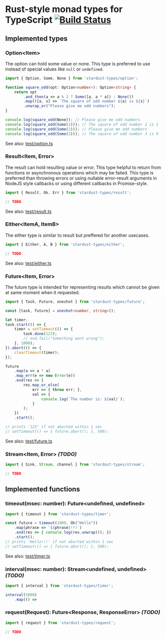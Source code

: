 # Rust-style monad types for TypeScript [![Build Status](https://travis-ci.org/katyo/stardust-types.svg?branch=master)](https://travis-ci.org/katyo/stardust-types)

## Implemented types

### Option\<Item>

The option can hold some value or none. This type is preferred to use instead of special values like `null` or `undefined`.

```typescript
import { Option, Some, None } from 'stardust-types/option';

function square_odd(opt: Option<number>): Option<string> {
    return opt
        .and_then(a => a % 2 ? Some([a, a * a]) : None())
        .map(([a, s] => `The square of odd number ${a} is ${s}`)
        .unwrap_or("Please give me odd numbers");
}

console.log(square_odd(None)); // Please give me odd numbers
console.log(square_odd(Some(1))); // The square of odd number 1 is 1
console.log(square_odd(Some(2))); // Please give me odd numbers
console.log(square_odd(Some(3))); // The square of odd number 3 is 9
```

See also: [test/option.ts](test/option.ts)

### Result<Item, Error>

The result can hold resulting value or error. This type helpful to return from functions or asynchronous operations which may be failed. This type is preferred than throwing errors or using nullable error-result arguments in NodeJS style callbacks or using different callbacks in Promise-style.

```typescript
import { Result, Ok, Err } from 'stardust-types/result';

// TODO
```

See also: [test/result.ts](test/result.ts)

### Either<ItemA, ItemB>

The either type is similar to result but preffered for another usecases.

```typescript
import { Either, A, B } from 'stardust-types/either';

// TODO
```

See also: [test/either.ts](test/either.ts)

### Future<Item, Error>

The future type is intended for representing results which cannot be given at same moment when it requested.

```typescript
import { Task, Future, oneshot } from 'stardust-types/future';

const [task, future] = oneshot<number, string>();

let timer;
task.start(() => {
    timer = setTimeout(() => {
        task.done(123);
        // end.fail("Something went wrong");
    }, 1000);
}).abort(() => {
    clearTimeout(timer);
});

future
    .map(a => a * a)
    .map_err(e => new Error(e))
    .end(res => {
        res.map_or_else(
            err => { throw err; },
            val => {
                console.log(`The number is: ${val}`);
            }
        );
    })
    .start();

// prints '123' if not aborted within 1 sec
// setTimeout(() => { future.abort(); }, 500);
```

See also: [test/future.ts](test/future.ts)

### Stream<Item, Error> _(TODO)_

```typescript
import { Sink, Stream, channel } from 'stardust-types/stream';

// TODO
```

## Implemented functions

### timeout(msec: number): Future<undefined, undefined>

```typescript
import { timeout } from 'stardust-types/timer';

const future = timeout(1000, Ok("Hello"))
    .map(phrase => `${phrase}!!!`)
    .end(res => { console.log(res.unwrap()); })
    .start();
// prints 'Hello!!!' if not aborted within 1 sec
// setTimeout(() => { future.abort(); }, 500);
```

See also: [test/timer.ts](test/timer.ts)

### interval(msec: number): Stream<undefined, undefined> _(TODO)_

```typescript
import { interval } from 'stardust-types/timer';

interval(1000)
    .map(() => 
```

### request(Request): Future<Response, ResponseError> _(TODO)_

```typescript
import { request } from 'stardust-types/request';

// TODO
```
